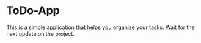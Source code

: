 # ToDo-App
This is a simple application that helps you organize your tasks. Wait for the next update on the project.
